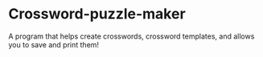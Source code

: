 # Crossword-puzzle-maker
A program that helps create crosswords, crossword templates, and allows you to save and print them!
